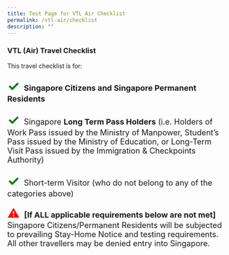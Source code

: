 ```yaml
---
title: Test Page for VTL Air Checklist
permalink: /vtl-air/checklist
description: ""
---
```

### VTL (Air) Travel Checklist

This travel checklist is for:

<p style="font-size:18px;"><span style="font-size:32px; color:green;"><b>&#10003;</b></span>&nbsp; <b>Singapore Citizens and Singapore Permanent Residents</b></p>
<p style="font-size:18px;"><span style="font-size:32px; color:green;"><b>&#10003;</b></span>&nbsp; Singapore <b>Long Term Pass Holders</b> (i.e. Holders of Work Pass issued by the Ministry of Manpower, Student’s Pass issued by the Ministry of Education, or Long-Term Visit Pass issued by the Immigration & Checkpoints Authority)</p>
<p style="font-size:18px;"><span style="font-size:32px; color:green;"><b>&#10003;</b></span>&nbsp; Short-term Visitor (who do not belong to any of the categories above)</p>
<p style="font-size:18px;"><span style="color:red; font-size:28px;">&#9888;</span>&nbsp; <b>[If ALL applicable requirements below are not met]</b> Singapore Citizens/Permanent Residents will be subjected to prevailing Stay-Home Notice and testing requirements. All other travellers may be denied entry into Singapore.</p>

